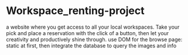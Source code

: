 # Workspace_renting-project
a website where you get access to all your local workspaces. Take your pick and place a reservation with the click of a button, then let your creativity and productively shine through. 
use DOM for the browse page:
    static at first, then integrate the database to query the images and info